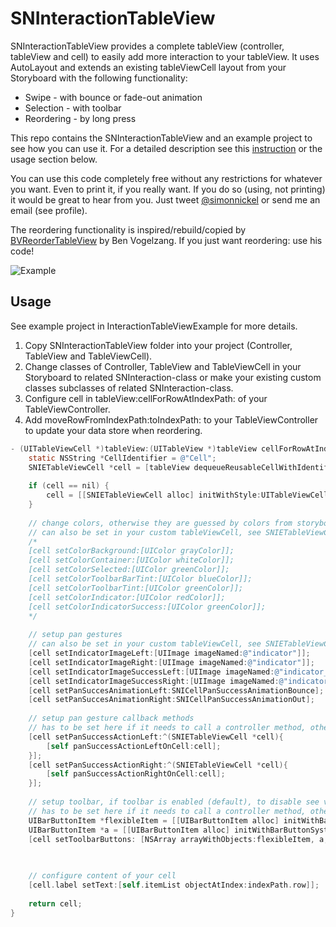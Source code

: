 SNInteractionTableView
======================

SNInteractionTableView provides a complete tableView (controller, tableView and cell) to easily add more interaction  to your tableView. It uses AutoLayout and extends an existing tableViewCell layout from your Storyboard with the following functionality:

* Swipe - with bounce or fade-out animation
* Selection - with toolbar
* Reordering - by long press

This repo contains the SNInteractionTableView and an example project to see how you can use it. For a detailed description see this <a href="http://simonnickel.de/devlog/projects/sninteractiontableview/how-to-use" title="How to use">instruction</a> or the usage section below.

You can use this code completely free without any restrictions for whatever you want. Even to print it, if you really want. If you do so (using, not printing) it would be great to hear from you. Just tweet [@simonnickel](https://twitter.com/simonnickel) or send me an email (see profile).

The reordering functionality is inspired/rebuild/copied by [BVReorderTableView](https://github.com/bvogelzang/BVReorderTableView) by Ben Vogelzang. If you just want reordering: use his code!


![Example](https://github.com/simonnickel/SNInteractionTableView/blob/master/example.gif?raw=true)


## Usage

See example project in InteractionTableViewExample for more details.

1. Copy SNInteractionTableView folder into your project (Controller, TableView and TableViewCell).
2. Change classes of Controller, TableView and TableViewCell in your Storyboard to related SNInteraction-class or make your existing custom classes subclasses of related SNInteraction-class.
3. Configure cell in tableView:cellForRowAtIndexPath: of your TableViewController.
4. Add moveRowFromIndexPath:toIndexPath: to your TableViewController to update your data store when reordering.


```objective-c
- (UITableViewCell *)tableView:(UITableView *)tableView cellForRowAtIndexPath:(NSIndexPath *)indexPath {
    static NSString *CellIdentifier = @"Cell";
    SNIETableViewCell *cell = [tableView dequeueReusableCellWithIdentifier:CellIdentifier forIndexPath:indexPath];
        
    if (cell == nil) {
        cell = [[SNIETableViewCell alloc] initWithStyle:UITableViewCellStyleDefault reuseIdentifier:CellIdentifier];
    }
    
    // change colors, otherwise they are guessed by colors from storyboard
    // can also be set in your custom tableViewCell, see SNIETableViewCell.m
    /*
    [cell setColorBackground:[UIColor grayColor]];
    [cell setColorContainer:[UIColor whiteColor]];
    [cell setColorSelected:[UIColor greenColor]];
    [cell setColorToolbarBarTint:[UIColor blueColor]];
    [cell setColorToolbarTint:[UIColor greenColor]];
    [cell setColorIndicator:[UIColor redColor]];
    [cell setColorIndicatorSuccess:[UIColor greenColor]];
    */
    
    // setup pan gestures
    // can also be set in your custom tableViewCell, see SNIETableViewCell.m
    [cell setIndicatorImageLeft:[UIImage imageNamed:@"indicator"]];
    [cell setIndicatorImageRight:[UIImage imageNamed:@"indicator"]];
    [cell setIndicatorImageSuccessLeft:[UIImage imageNamed:@"indicator_success"]];
    [cell setIndicatorImageSuccessRight:[UIImage imageNamed:@"indicator_success"]];
    [cell setPanSuccesAnimationLeft:SNICellPanSuccessAnimationBounce];
    [cell setPanSuccesAnimationRight:SNICellPanSuccessAnimationOut];
    
    // setup pan gesture callback methods
    // has to be set here if it needs to call a controller method, otherwise it can be set in the cell initialization as well
    [cell setPanSuccessActionLeft:^(SNIETableViewCell *cell){
        [self panSuccessActionLeftOnCell:cell];
    }];
    [cell setPanSuccessActionRight:^(SNIETableViewCell *cell){
        [self panSuccessActionRightOnCell:cell];
    }];
    
    // setup toolbar, if toolbar is enabled (default), to disable see viewDidLoad.
    // has to be set here if it needs to call a controller method, otherwise it can be set in the cell initialization as well
    UIBarButtonItem *flexibleItem = [[UIBarButtonItem alloc] initWithBarButtonSystemItem:UIBarButtonSystemItemFlexibleSpace target:self action:nil];
    UIBarButtonItem *a = [[UIBarButtonItem alloc] initWithBarButtonSystemItem:UIBarButtonSystemItemCompose target:self action:@selector(buttonA:)];
    [cell setToolbarButtons: [NSArray arrayWithObjects:flexibleItem, a, flexibleItem, nil]];
    

    
    // configure content of your cell
    [cell.label setText:[self.itemList objectAtIndex:indexPath.row]];
    
    return cell;
}

```
